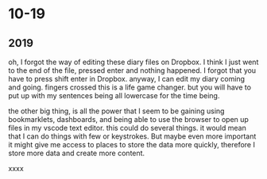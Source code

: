 # 10-19

## 2019

oh, I forgot the way of editing these diary files on Dropbox. I think I just went to the end of the file, pressed enter and nothing happened. I forgot that you have to press shift enter in Dropbox. anyway, I can edit my diary coming and going. fingers crossed this is a life game changer.  but you will have to put up with my sentences being all lowercase for the time being.

the other big thing, is all the power that I seem to be gaining using bookmarklets, dashboards, and being able to use the browser to open up files in my vscode text editor. this could do several things. it would mean that I can do things with few or keystrokes. But maybe even more important it might give me access to places to store the data more quickly, therefore I store more data and create more content.

xxxx